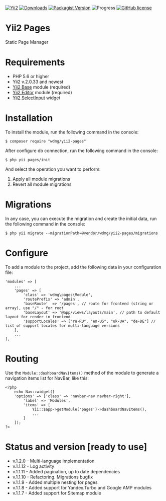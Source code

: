 [![Yii2](https://img.shields.io/badge/required-Yii2_v2.0.33-blue.svg)](https://packagist.org/packages/yiisoft/yii2)
[![Downloads](https://img.shields.io/packagist/dt/wdmg/yii2-pages.svg)](https://packagist.org/packages/wdmg/yii2-pages)
[![Packagist Version](https://img.shields.io/packagist/v/wdmg/yii2-pages.svg)](https://packagist.org/packages/wdmg/yii2-pages)
![Progress](https://img.shields.io/badge/progress-ready_to_use-green.svg)
[![GitHub license](https://img.shields.io/github/license/wdmg/yii2-pages.svg)](https://github.com/wdmg/yii2-pages/blob/master/LICENSE)

# Yii2 Pages
Static Page Manager

# Requirements 
* PHP 5.6 or higher
* Yii2 v.2.0.33 and newest
* [Yii2 Base](https://github.com/wdmg/yii2-base) module (required)
* [Yii2 Editor](https://github.com/wdmg/yii2-editor) module (required)
* [Yii2 SelectInput](https://github.com/wdmg/yii2-selectinput) widget

# Installation
To install the module, run the following command in the console:

`$ composer require "wdmg/yii2-pages"`

After configure db connection, run the following command in the console:

`$ php yii pages/init`

And select the operation you want to perform:
  1) Apply all module migrations
  2) Revert all module migrations

# Migrations
In any case, you can execute the migration and create the initial data, run the following command in the console:

`$ php yii migrate --migrationPath=@vendor/wdmg/yii2-pages/migrations`

# Configure
To add a module to the project, add the following data in your configuration file:

    'modules' => [
        ...
        'pages' => [
            'class' => 'wdmg\pages\Module',
            'routePrefix' => 'admin',
            'baseRoute'  => '/pages', // route for frontend (string or array), use "/" - for root
            'baseLayout' => '@app/views/layouts/main', // path to default layout for render in frontend
            'supportLocales' => ["ru-RU", "en-US", "uk-UA", "de-DE"] // list of support locales for multi-language versions
        ],
        ...
    ],


# Routing
Use the `Module::dashboardNavItems()` method of the module to generate a navigation items list for NavBar, like this:

    <?php
        echo Nav::widget([
        'options' => ['class' => 'navbar-nav navbar-right'],
            'label' => 'Modules',
            'items' => [
                Yii::$app->getModule('pages')->dashboardNavItems(),
                ...
            ]
        ]);
    ?>

# Status and version [ready to use]
* v.1.2.0 - Multi-language implementation
* v.1.1.12 - Log activity
* v.1.1.11 - Added pagination, up to date dependencies
* v.1.1.10 - Refactoring. Migrations bugfix
* v.1.1.9 - Added multiple nesting for pages
* v.1.1.8 - Added support for Yandex.Turbo and Google AMP modules
* v.1.1.7 - Added support for Sitemap module